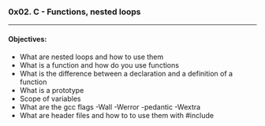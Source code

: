 ### 0x02. C - Functions, nested loops  
---  
#### Objectives:
- What are nested loops and how to use them  
- What is a function and how do you use functions  
- What is the difference between a declaration and a definition of a function  
- What is a prototype  
- Scope of variables  
- What are the gcc flags -Wall -Werror -pedantic -Wextra  
- What are header files and how to to use them with #include  